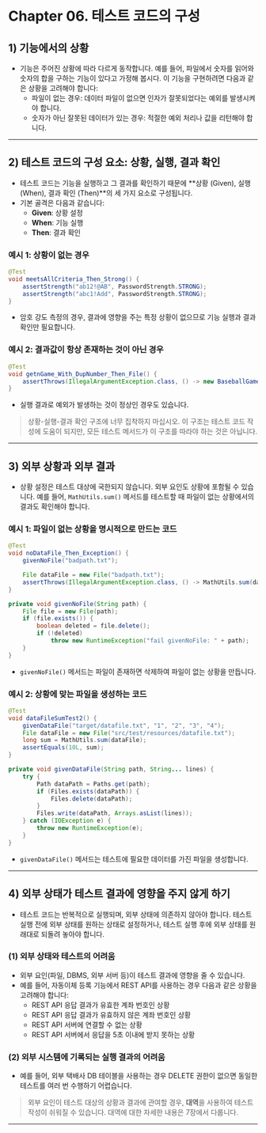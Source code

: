 # Chapter 06. 테스트 코드의 구성

## 1) 기능에서의 상황

- 기능은 주어진 상황에 따라 다르게 동작합니다. 예를 들어, 파일에서 숫자를 읽어와 숫자의 합을 구하는 기능이 있다고 가정해 봅시다. 이 기능을 구현하려면 다음과 같은 상황을 고려해야 합니다:
  - 파일이 없는 경우: 데이터 파일이 없으면 인자가 잘못되었다는 예외를 발생시켜야 합니다.
  - 숫자가 아닌 잘못된 데이터가 있는 경우: 적절한 예외 처리나 값을 리턴해야 합니다.

---

## 2) 테스트 코드의 구성 요소: 상황, 실행, 결과 확인

- 테스트 코드는 기능을 실행하고 그 결과를 확인하기 때문에 **상황 (Given), 실행 (When), 결과 확인 (Then)**의 세 가지 요소로 구성됩니다.
- 기본 골격은 다음과 같습니다:
  - **Given**: 상황 설정
  - **When**: 기능 실행
  - **Then**: 결과 확인

### 예시 1: 상황이 없는 경우

```java
@Test
void meetsAllCriteria_Then_Strong() {
    assertStrength("ab12!@AB", PasswordStrength.STRONG);
    assertStrength("abc1!Add", PasswordStrength.STRONG);
}
```

- 암호 강도 측정의 경우, 결과에 영향을 주는 특정 상황이 없으므로 기능 실행과 결과 확인만 필요합니다.

### 예시 2: 결과값이 항상 존재하는 것이 아닌 경우

```java
@Test
void getnGame_With_DupNumber_Then_File() {
    assertThrows(IllegalArgumentException.class, () -> new BaseballGame("100"));
}
```

- 실행 결과로 예외가 발생하는 것이 정상인 경우도 있습니다.

> 상황-실행-결과 확인 구조에 너무 집착하지 마십시오. 이 구조는 테스트 코드 작성에 도움이 되지만, 모든 테스트 메서드가 이 구조를 따라야 하는 것은 아닙니다.

---

## 3) 외부 상황과 외부 결과

- 상황 설정은 테스트 대상에 국한되지 않습니다. 외부 요인도 상황에 포함될 수 있습니다. 예를 들어, `MathUtils.sum()` 메서드를 테스트할 때 파일이 없는 상황에서의 결과도 확인해야 합니다.

### 예시 1: 파일이 없는 상황을 명시적으로 만드는 코드

```java
@Test
void noDataFile_Then_Exception() {
    givenNoFile("badpath.txt");

    File dataFile = new File("badpath.txt");
    assertThrows(IllegalArgumentException.class, () -> MathUtils.sum(dataFile));
}

private void givenNoFile(String path) {
    File file = new File(path);
    if (file.exists()) {
        boolean deleted = file.delete();
        if (!deleted)
            throw new RuntimeException("fail givenNoFile: " + path);
    }
}
```

- `givenNoFile()` 메서드는 파일이 존재하면 삭제하여 파일이 없는 상황을 만듭니다.

### 예시 2: 상황에 맞는 파일을 생성하는 코드

```java
@Test
void dataFileSumTest2() {
    givenDataFile("target/datafile.txt", "1", "2", "3", "4");
    File dataFile = new File("src/test/resources/datafile.txt");
    long sum = MathUtils.sum(dataFile);
    assertEquals(10L, sum);
}

private void givenDataFile(String path, String... lines) {
    try {
        Path dataPath = Paths.get(path);
        if (Files.exists(dataPath)) {
            Files.delete(dataPath);
        }
        Files.write(dataPath, Arrays.asList(lines));
    } catch (IOException e) {
        throw new RuntimeException(e);
    }
}
```

- `givenDataFile()` 메서드는 테스트에 필요한 데이터를 가진 파일을 생성합니다.

---

## 4) 외부 상태가 테스트 결과에 영향을 주지 않게 하기

- 테스트 코드는 반복적으로 실행되며, 외부 상태에 의존하지 않아야 합니다. 테스트 실행 전에 외부 상태를 원하는 상태로 설정하거나, 테스트 실행 후에 외부 상태를 원래대로 되돌려 놓아야 합니다.

### (1) 외부 상태와 테스트의 어려움

- 외부 요인(파일, DBMS, 외부 서버 등)이 테스트 결과에 영향을 줄 수 있습니다.
- 예를 들어, 자동이체 등록 기능에서 REST API를 사용하는 경우 다음과 같은 상황을 고려해야 합니다:
  - REST API 응답 결과가 유효한 계좌 번호인 상황
  - REST API 응답 결과가 유효하지 않은 계좌 번호인 상황
  - REST API 서버에 연결할 수 없는 상황
  - REST API 서버에서 응답을 5초 이내에 받지 못하는 상황

### (2) 외부 시스템에 기록되는 실행 결과의 어려움

- 예를 들어, 외부 택배사 DB 테이블을 사용하는 경우 DELETE 권한이 없으면 동일한 테스트를 여러 번 수행하기 어렵습니다.

> 외부 요인이 테스트 대상의 상황과 결과에 관여할 경우, **대역**을 사용하여 테스트 작성이 쉬워질 수 있습니다. 대역에 대한 자세한 내용은 7장에서 다룹니다.

---